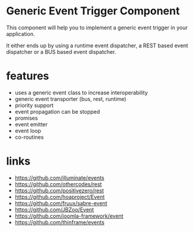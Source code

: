 # Generic Event Trigger Component

This component will help you to implement a generic event trigger in your application.

It either ends up by using a runtime event dispatcher, a REST based event dispatcher or a BUS based event dispatcher.

# features

* uses a generic event class to increase interoperability
* generic event transporter (bus, rest, runtime)
* priority support
* event propagation can be stopped
* promises
* event emitter
* event loop
* co-routines

# links

* https://github.com/illuminate/events
* https://github.com/othercodes/rest
* https://github.com/positivezero/rest
* https://github.com/hoaproject/Event
* https://github.com/fruux/sabre-event
* https://github.com/JBZoo/Event
* https://github.com/joomla-framework/event
* https://github.com/thinframe/events

